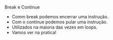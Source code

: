 
Break e Continue

- Comm break podemos encerrar uma instrução.
- Com o continue podemos pular uma instrução.
- Utilizados na maioria das vezes em loops.
- Vamos ver na pratica!




